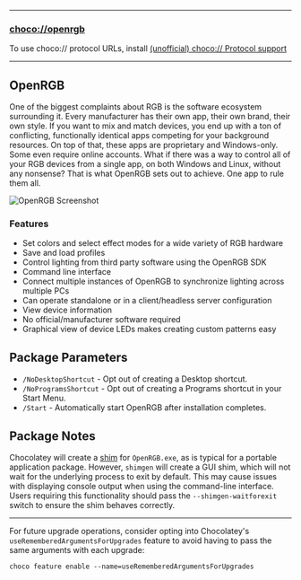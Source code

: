 
---

### [choco://openrgb](choco://openrgb)

To use choco:// protocol URLs, install [(unofficial) choco:// Protocol support](https://community.chocolatey.org/packages/choco-protocol-support)

---

## OpenRGB

One of the biggest complaints about RGB is the software ecosystem surrounding it. Every manufacturer has their own app, their own brand, their own style. If you want to mix and match devices, you end up with a ton of conflicting, functionally identical apps competing for your background resources. On top of that, these apps are proprietary and Windows-only. Some even require online accounts. What if there was a way to control all of your RGB devices from a single app, on both Windows and Linux, without any nonsense? That is what OpenRGB sets out to achieve. One app to rule them all.

![OpenRGB Screenshot](https://cdn.jsdelivr.net/gh/brogers5/chocolatey-package-openrgb@9faeed858d7ecbb7ae71fd125e7565cf0131876d/Screenshot.png)

### Features

* Set colors and select effect modes for a wide variety of RGB hardware
* Save and load profiles
* Control lighting from third party software using the OpenRGB SDK
* Command line interface
* Connect multiple instances of OpenRGB to synchronize lighting across multiple PCs
* Can operate standalone or in a client/headless server configuration
* View device information
* No official/manufacturer software required
* Graphical view of device LEDs makes creating custom patterns easy

## Package Parameters

* `/NoDesktopShortcut` - Opt out of creating a Desktop shortcut.
* `/NoProgramsShortcut` - Opt out of creating a Programs shortcut in your Start Menu.
* `/Start` - Automatically start OpenRGB after installation completes.

## Package Notes

Chocolatey will create a [shim](https://docs.chocolatey.org/en-us/features/shim) for `OpenRGB.exe`, as is typical for a portable application package. However, `shimgen` will create a GUI shim, which will not wait for the underlying process to exit by default. This may cause issues with displaying console output when using the command-line interface. Users requiring this functionality should pass the `--shimgen-waitforexit` switch to ensure the shim behaves correctly.

---

For future upgrade operations, consider opting into Chocolatey's `useRememberedArgumentsForUpgrades` feature to avoid having to pass the same arguments with each upgrade:

```shell
choco feature enable --name=useRememberedArgumentsForUpgrades
```
